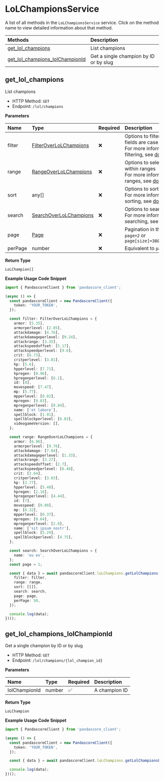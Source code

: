 # LoLChampionsService

A list of all methods in the `LoLChampionsService` service. Click on the method name to view detailed information about that method.

| Methods                                                             | Description                            |
| :------------------------------------------------------------------ | :------------------------------------- |
| [get_lol_champions](#get_lol_champions)                             | List champions                         |
| [get_lol_champions_lolChampionId](#get_lol_champions_lolchampionid) | Get a single champion by ID or by slug |

## get_lol_champions

List champions

- HTTP Method: `GET`
- Endpoint: `/lol/champions`

**Parameters**

| Name    | Type                                                          | Required | Description                                                                                                                                         |
| :------ | :------------------------------------------------------------ | :------- | :-------------------------------------------------------------------------------------------------------------------------------------------------- |
| filter  | [FilterOverLoLChampions](../models/FilterOverLoLChampions.md) | ❌       | Options to filter results. String fields are case sensitive <br/>For more information on filtering, see [docs](/docs/filtering-and-sorting#filter). |
| range   | [RangeOverLoLChampions](../models/RangeOverLoLChampions.md)   | ❌       | Options to select results within ranges <br/>For more information on ranges, see [docs](/docs/filtering-and-sorting#range).                         |
| sort    | any[]                                                         | ❌       | Options to sort results <br/>For more information on sorting, see [docs](/docs/filtering-and-sorting#sort).                                         |
| search  | [SearchOverLoLChampions](../models/SearchOverLoLChampions.md) | ❌       | Options to search results <br/>For more information on searching, see [docs](/docs/filtering-and-sorting#search).                                   |
| page    | [Page](../models/Page.md)                                     | ❌       | Pagination in the form of `page=2` or `page[size]=30&page[number]=2`                                                                                |
| perPage | number                                                        | ❌       | Equivalent to `page[size]`                                                                                                                          |

**Return Type**

`LoLChampion[]`

**Example Usage Code Snippet**

```typescript
import { PandascoreClient } from 'pandascore_client';

(async () => {
  const pandascoreClient = new PandascoreClient({
    token: 'YOUR_TOKEN',
  });

  const filter: FilterOverLoLChampions = {
    armor: [5.35],
    armorperlevel: [2.85],
    attackdamage: [4.76],
    attackdamageperlevel: [9.24],
    attackrange: [3.35],
    attackspeedoffset: [5.17],
    attackspeedperlevel: [9.6],
    crit: [6.73],
    critperlevel: [3.81],
    hp: [5.6],
    hpperlevel: [7.71],
    hpregen: [0.96],
    hpregenperlevel: [6.1],
    id: [8],
    movespeed: [7.47],
    mp: [5.77],
    mpperlevel: [8.02],
    mpregen: [9.83],
    mpregenperlevel: [0.84],
    name: ['et labore'],
    spellblock: [1.91],
    spellblockperlevel: [6.83],
    videogameVersion: [],
  };

  const range: RangeOverLoLChampions = {
    armor: [6.96],
    armorperlevel: [9.76],
    attackdamage: [7.04],
    attackdamageperlevel: [1.33],
    attackrange: [3.27],
    attackspeedoffset: [2.7],
    attackspeedperlevel: [6.48],
    crit: [2.64],
    critperlevel: [3.83],
    hp: [2.77],
    hpperlevel: [5.48],
    hpregen: [2.16],
    hpregenperlevel: [4.44],
    id: [7],
    movespeed: [9.89],
    mp: [6.32],
    mpperlevel: [0.37],
    mpregen: [0.64],
    mpregenperlevel: [2.8],
    name: ['sit ipsum nostr'],
    spellblock: [5.29],
    spellblockperlevel: [4.75],
  };

  const search: SearchOverLoLChampions = {
    name: 'eu ex',
  };
  const page = 1;

  const { data } = await pandascoreClient.loLChampions.getLolChampions({
    filter: filter,
    range: range,
    sort: [[]],
    search: search,
    page: page,
    perPage: 50,
  });

  console.log(data);
})();
```

## get_lol_champions_lolChampionId

Get a single champion by ID or by slug

- HTTP Method: `GET`
- Endpoint: `/lol/champions/{lol_champion_id}`

**Parameters**

| Name          | Type   | Required | Description   |
| :------------ | :----- | :------- | :------------ |
| lolChampionId | number | ✅       | A champion ID |

**Return Type**

`LoLChampion`

**Example Usage Code Snippet**

```typescript
import { PandascoreClient } from 'pandascore_client';

(async () => {
  const pandascoreClient = new PandascoreClient({
    token: 'YOUR_TOKEN',
  });

  const { data } = await pandascoreClient.loLChampions.getLolChampionsLolChampionId(5);

  console.log(data);
})();
```
